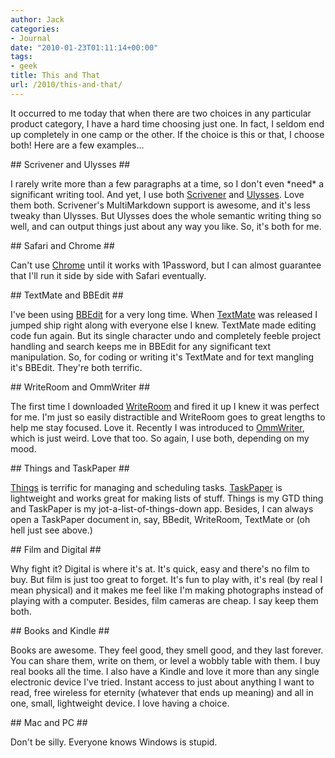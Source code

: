 ```yaml
---
author: Jack
categories:
- Journal
date: "2010-01-23T01:11:14+00:00"
tags:
- geek
title: This and That
url: /2010/this-and-that/
---
```


It occurred to me today that when there are two choices in any particular product category, I have a hard time choosing just one. In fact, I seldom end up completely in one camp or the other. If the choice is this or that, I choose both! Here are a few examples&#8230;

\## Scrivener and Ulysses ##

I rarely write more than a few paragraphs at a time, so I don't even \*need\* a significant writing tool. And yet, I use both [Scrivener][scriv] and [Ulysses][ulysses]. Love them both. Scrivener's MultiMarkdown support is awesome, and it's less tweaky than Ulysses. But Ulysses does the whole semantic writing thing so well, and can output things just about any way you like. So, it's both for me.

\## Safari and Chrome ##

Can't use [Chrome][chrome] until it works with 1Password, but I can almost guarantee that I'll run it side by side with Safari eventually.

\## TextMate and BBEdit ##

I've been using [BBEdit][bbedit] for a very long time. When [TextMate][tm] was released I jumped ship right along with everyone else I knew. TextMate made editing code fun again. But its single character undo and completely feeble project handling and search keeps me in BBEdit for any significant text manipulation. So, for coding or writing it's TextMate and for text mangling it's BBEdit. They're both terrific.

\## WriteRoom and OmmWriter ##

The first time I downloaded [WriteRoom][wr] and fired it up I knew it was perfect for me. I'm just so easily distractible and WriteRoom goes to great lengths to help me stay focused. Love it. Recently I was introduced to [OmmWriter][omm], which is just weird. Love that too. So again, I use both, depending on my mood.

\## Things and TaskPaper ##

[Things][things] is terrific for managing and scheduling tasks. [TaskPaper][tp] is lightweight and works great for making lists of stuff. Things is my GTD thing and TaskPaper is my jot-a-list-of-things-down app. Besides, I can always open a TaskPaper document in, say, BBedit, WriteRoom, TextMate or (oh hell just see above.)

\## Film and Digital ##

Why fight it? Digital is where it's at. It's quick, easy and there's no film to buy. But film is just too great to forget. It's fun to play with, it's real (by real I mean physical) and it makes me feel like I'm making photographs instead of playing with a computer. Besides, film cameras are cheap. I say keep them both.

\## Books and Kindle ##

Books are awesome. They feel good, they smell good, and they last forever. You can share them, write on them, or level a wobbly table with them. I buy real books all the time. I also have a Kindle and love it more than any single electronic device I've tried. Instant access to just about anything I want to read, free wireless for eternity (whatever that ends up meaning) and all in one, small, lightweight device. I love having a choice.

\## Mac and PC ##

Don't be silly. Everyone knows Windows is stupid.

[scriv]: http://www.literatureandlatte.com/scrivener.html
  
[ulysses]: http://www.the-soulmen.com/ulysses/
  
[chrome]: http://www.google.com/chrome/index.html
  
[bbedit]: http://www.barebones.com/products/bbedit/
  
[tm]: http://macromates.com/
  
[wr]: http://www.hogbaysoftware.com/products/writeroom
  
[omm]: http://www.ommwriter.com/
  
[things]: http://culturedcode.com/things/
  
[tp]: http://www.hogbaysoftware.com/products/taskpaper